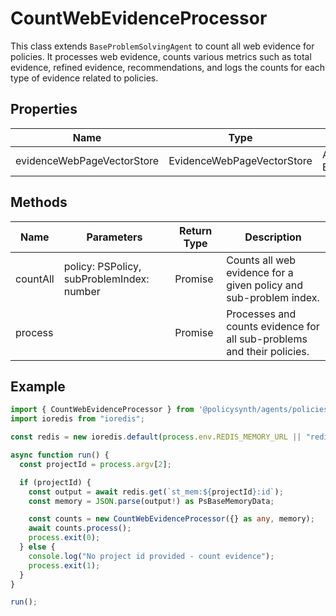 # CountWebEvidenceProcessor

This class extends `BaseProblemSolvingAgent` to count all web evidence for policies. It processes web evidence, counts various metrics such as total evidence, refined evidence, recommendations, and logs the counts for each type of evidence related to policies.

## Properties

| Name                        | Type                             | Description                                           |
|-----------------------------|----------------------------------|-------------------------------------------------------|
| evidenceWebPageVectorStore  | EvidenceWebPageVectorStore       | An instance of EvidenceWebPageVectorStore.            |

## Methods

| Name       | Parameters                                  | Return Type | Description                                                                 |
|------------|---------------------------------------------|-------------|-----------------------------------------------------------------------------|
| countAll   | policy: PSPolicy, subProblemIndex: number   | Promise<void>| Counts all web evidence for a given policy and sub-problem index.          |
| process    |                                             | Promise<void>| Processes and counts evidence for all sub-problems and their policies.     |

## Example

```typescript
import { CountWebEvidenceProcessor } from '@policysynth/agents/policies/tools/countEvidence.js';
import ioredis from "ioredis";

const redis = new ioredis.default(process.env.REDIS_MEMORY_URL || "redis://localhost:6379");

async function run() {
  const projectId = process.argv[2];

  if (projectId) {
    const output = await redis.get(`st_mem:${projectId}:id`);
    const memory = JSON.parse(output!) as PsBaseMemoryData;

    const counts = new CountWebEvidenceProcessor({} as any, memory);
    await counts.process();
    process.exit(0);
  } else {
    console.log("No project id provided - count evidence");
    process.exit(1);
  }
}

run();
```